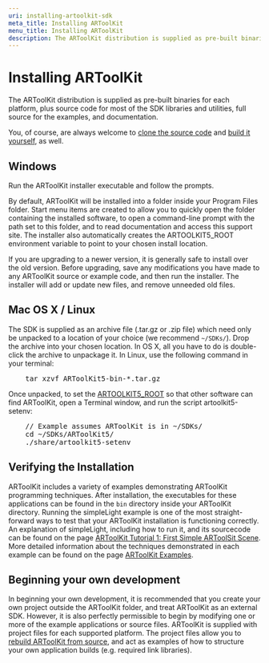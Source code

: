 ```yaml
---
uri: installing-artoolkit-sdk
meta_title: Installing ARToolKit
menu_title: Installing ARToolKit
description: The ARToolKit distribution is supplied as pre-built binaries for each platform, plus source code for most of the SDK libraries and utilities, full source for the examples, and documentation.
---
```


# Installing ARToolKit
The ARToolKit distribution is supplied as pre-built binaries for each platform, plus source code for most of the SDK libraries and utilities, full source for the examples, and documentation.

You, of course, are always welcome to [clone the source code][repo] and [build it yourself][building], as well.

## Windows
Run the ARToolKit installer executable and follow the prompts.

By default, ARToolKit will be installed into a folder inside your Program Files folder. Start menu items are created to allow you to quickly open the folder containing the installed software, to open a command-line prompt with the path set to this folder, and to read documentation and access this support site. The installer also automatically creates the ARTOOLKIT5_ROOT environment variable to point to your chosen install location.

If you are upgrading to a newer version, it is generally safe to install over the old version. Before upgrading, save any modifications you have made to any ARToolKit source or example code, and then run the installer. The installer will add or update new files, and remove unneeded old files.

## Mac OS X / Linux
The SDK is supplied as an archive file (.tar.gz or .zip file) which need only be unpacked to a location of your choice (we recommend `~/SDKs/`). Drop the archive into your chosen location. In OS X, all you have to do is double-click the archive to unpackage it. In Linux, use the following command in your terminal:
<pre>
    tar xzvf ARToolKit5-bin-*.tar.gz
</pre>

Once unpacked, to set the [ARTOOLKIT5_ROOT][setting_env] so that other software can find ARToolKit, open a Terminal window, and run the script artoolkit5-setenv:
<pre>
    // Example assumes ARToolKit is in ~/SDKs/
    cd ~/SDKs/ARToolKit5/
    ./share/artoolkit5-setenv
</pre>

## Verifying the Installation
ARToolKit includes a variety of examples demonstrating ARToolKit programming techniques. After installation, the executables for these applications can be found in the `bin` directory inside your ARToolKit directory. Running the simpleLight example is one of the most straight-forward ways to test that your ARToolKit installation is functioning correctly. An explanation of simpleLight, including how to run it, and its sourcecode can be found on the page [ARToolKit Tutorial 1: First Simple ARToolSit Scene][tutorial_1_first_scene]. More detailed information about the techniques demonstrated in each example can be found on the page [ARToolKit Examples][examples].

## Beginning your own development
In beginning your own development, it is recommended that you create your own project outside the ARToolKit folder, and treat ARToolKit as an external SDK. However, it is also perfectly permissible to begin by modifying one or more of the example applications or source files. ARToolKit is supplied with project files for each supported platform. The project files allow you to [rebuild ARToolKit from source][building], and act as examples of how to structure your own application builds (e.g. required link libraries).

[repo]: https://github.com/artoolkit
[building]: ../8_Advanced_Topics/build_artoolkit.md
[setting_env]: ../1_Getting_Started/general_environment_variables.md
[tutorial_1_first_scene]: ../7_Examples/example_simplelite.md
[examples]: ../7_Examples/example_codex_interactivus.md
[3]: http://developer.apple.com/xcode/
[4]: http://www.apple.com/quicktime/download/
[5]: http://www.artoolworks.com/dist/openscenegraph/
[6]: http://mesa3d.sourceforge.net/
[7]: http://www.openvrml.org/

